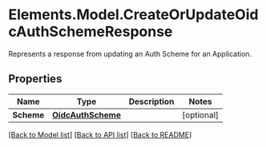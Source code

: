 # Elements.Model.CreateOrUpdateOidcAuthSchemeResponse
Represents a response from updating an Auth Scheme for an Application.

## Properties

Name | Type | Description | Notes
------------ | ------------- | ------------- | -------------
**Scheme** | [**OidcAuthScheme**](OidcAuthScheme.md) |  | [optional] 

[[Back to Model list]](../README.md#documentation-for-models) [[Back to API list]](../README.md#documentation-for-api-endpoints) [[Back to README]](../README.md)

